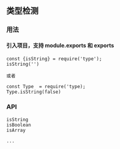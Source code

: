 ## 类型检测

### 用法

#### 引入项目，支持 module.exports 和 exports

```
const {isString} = require('type');
isString('')

或者

const Type  = require('type);
Type.isString(false)

```

### API

```
isString
isBoolean
isArray

...

```
